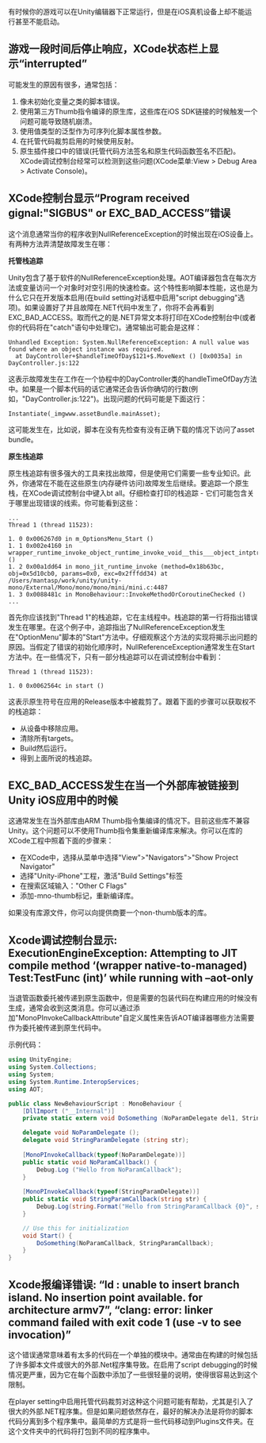 有时候你的游戏可以在Unity编辑器下正常运行，但是在iOS真机设备上却不能运行甚至不能启动。

## 游戏一段时间后停止响应，XCode状态栏上显示“interrupted”

可能发生的原因有很多，通常包括：

1. 像未初始化变量之类的脚本错误。
2. 使用第三方Thumb指令编译的原生库，这些库在iOS SDK链接的时候触发一个问题可能导致随机崩溃。
3. 使用值类型的泛型作为可序列化脚本属性参数。
4. 在托管代码裁剪启用的时候使用反射。
5. 原生插件接口中的错误(托管代码方法签名和原生代码函数签名不匹配)。XCode调试控制台经常可以检测到这些问题(XCode菜单:View > Debug Area > Activate Console)。

## XCode控制台显示“Program received gignal:"SIGBUS" or EXC_BAD_ACCESS”错误

这个消息通常当你的程序收到NullReferenceException的时候出现在iOS设备上。有两种方法弄清楚故障发生在哪：

**托管栈追踪**

Unity包含了基于软件的NullReferenceException处理。AOT编译器包含在每次方法或变量访问一个对象时对空引用的快速检查。这个特性影响脚本性能，这也是为什么它只在开发版本启用(在build setting对话框中启用"script debugging"选项)。如果设置好了并且故障在.NET代码中发生了，你将不会再看到EXC_BAD_ACCESS。取而代之的是.NET异常文本将打印在XCode控制台中(或者你的代码将在"catch"语句中处理它)。通常输出可能会是这样：
```
Unhandled Exception: System.NullReferenceException: A null value was found where an object instance was required.
  at DayController+$handleTimeOfDay$121+$.MoveNext () [0x0035a] in DayController.js:122 
```
这表示故障发生在工作在一个协程中的DayController类的handleTimeOfDay方法中。如果是一个脚本代码的话它通常还会告诉你确切的行数(例如，"DayController.js:122")。出现问题的代码可能是下面这行：
```
Instantiate(_imgwww.assetBundle.mainAsset);
```
这可能发生在，比如说，脚本在没有先检查有没有正确下载的情况下访问了asset bundle。

**原生栈追踪**

原生栈追踪有很多强大的工具来找出故障，但是使用它们需要一些专业知识。此外，你通常在不能在这些原生(内存硬件访问)故障发生后继续。要追踪一个原生栈，在XCode调试控制台中键入bt all。仔细检查打印的栈追踪 - 它们可能包含关于哪里出现错误的线索。你可能看到这些：
```
...
Thread 1 (thread 11523): 

1. 0 0x006267d0 in m_OptionsMenu_Start ()
1. 1 0x002e4160 in wrapper_runtime_invoke_object_runtime_invoke_void__this___object_intptr_intptr_intptr ()
1. 2 0x00a1dd64 in mono_jit_runtime_invoke (method=0x18b63bc, obj=0x5d10cb0, params=0x0, exc=0x2fffdd34) at /Users/mantasp/work/unity/unity-mono/External/Mono/mono/mono/mini/mini.c:4487
1. 3 0x0088481c in MonoBehaviour::InvokeMethodOrCoroutineChecked ()
...
```
首先你应该找到"Thread 1"的栈追踪，它在主线程中。栈追踪的第一行将指出错误发生在哪里。在这个例子中，追踪指出了NullReferenceException发生在"OptionMenu"脚本的"Start"方法中。仔细观察这个方法的实现将揭示出问题的原因。当假定了错误的初始化顺序时，NullReferenceException通常发生在Start方法中。在一些情况下，只有一部分栈追踪可以在调试控制台中看到：
```
Thread 1 (thread 11523): 

1. 0 0x0062564c in start ()
```
这表示原生符号在应用的Release版本中被裁剪了。跟着下面的步骤可以获取权不的栈追踪：
- 从设备中移除应用。
- 清除所有targets。
- Build然后运行。
- 得到上面所说的栈追踪。

## EXC_BAD_ACCESS发生在当一个外部库被链接到Unity iOS应用中的时候

这通常发生在当外部库由ARM Thumb指令集编译的情况下。目前这些库不兼容Unity。这个问题可以不使用Thumb指令集重新编译库来解决。你可以在库的XCode工程中照着下面的步骤来：

- 在XCode中，选择从菜单中选择"View">"Navigators">"Show Project Navigator"
- 选择"Unity-iPhone"工程，激活"Build Settings"标签
- 在搜索区域输入："Other C Flags"
- 添加-mno-thumb标记，重新编译库。

如果没有库源文件，你可以向提供商要一个non-thumb版本的库。

## Xcode调试控制台显示: ExecutionEngineException: Attempting to JIT compile method ‘(wrapper native-to-managed) Test:TestFunc (int)’ while running with –aot-only

当退管函数委托被传递到原生函数中，但是需要的包装代码在构建应用的时候没有生成，通常会收到这类消息。你可以通过添加"MonoPInvokeCallbackAttribute"自定义属性来告诉AOT编译器哪些方法需要作为委托被传递到原生代码中。

示例代码：
```csharp
using UnityEngine;
using System.Collections;
using System;
using System.Runtime.InteropServices;
using AOT;

public class NewBehaviourScript : MonoBehaviour {
    [DllImport ("__Internal")]
    private static extern void DoSomething (NoParamDelegate del1, StringParamDelegate del2);

    delegate void NoParamDelegate ();
    delegate void StringParamDelegate (string str);
    
    [MonoPInvokeCallback(typeof(NoParamDelegate))]
    public static void NoParamCallback() {
        Debug.Log ("Hello from NoParamCallback");
    }
    
    [MonoPInvokeCallback(typeof(StringParamDelegate))]
    public static void StringParamCallback(string str) {
        Debug.Log(string.Format("Hello from StringParamCallback {0}", str));
    }

    // Use this for initialization
    void Start() {
        DoSomething(NoParamCallback, StringParamCallback);
    }
}
```

## Xcode报编译错误: “ld : unable to insert branch island. No insertion point available. for architecture armv7”, “clang: error: linker command failed with exit code 1 (use -v to see invocation)”

这个错误通常意味着有太多的代码在一个单独的模块中。通常由在构建的时候包括了许多脚本文件或很大的外部.Net程序集导致。在启用了script debugging的时候情况更严重，因为它在每个函数中添加了一些很轻量的说明，使得很容易达到这个限制。

在player setting中启用托管代码裁剪对这种这个问题可能有帮助，尤其是引入了很大的外部.NET程序集。但是如果问题依然存在，最好的解决办法是将你的脚本代码分离到多个程序集中。最简单的方式是将一些代码移动到Plugins文件夹。在这个文件夹中的代码将打包到不同的程序集中。
